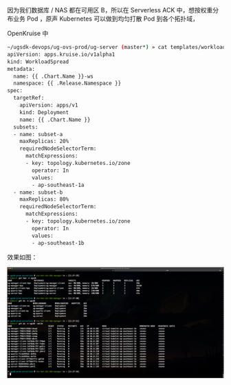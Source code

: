 
因为我们数据库 / NAS 都在可用区 B，所以在 Serverless ACK 中，想按权重分布业务 Pod ，原声 Kubernetes 可以做到均匀打散 Pod 到各个拓扑域，

 OpenKruise 中


```bash
~/ugsdk-devops/ug-ovs-prod/ug-server (master*) » cat templates/workloadspread.yaml                                                                                     wangqihan-020037@Gameale123
apiVersion: apps.kruise.io/v1alpha1
kind: WorkloadSpread
metadata:
  name: {{ .Chart.Name }}-ws
  namespace: {{ .Release.Namespace }}
spec:
  targetRef:
    apiVersion: apps/v1
    kind: Deployment
    name: {{ .Chart.Name }}
  subsets:
  - name: subset-a
    maxReplicas: 20%
    requiredNodeSelectorTerm:
      matchExpressions:
      - key: topology.kubernetes.io/zone
        operator: In
        values:
        - ap-southeast-1a
  - name: subset-b
    maxReplicas: 80%
    requiredNodeSelectorTerm:
      matchExpressions:
      - key: topology.kubernetes.io/zone
        operator: In
        values:
        - ap-southeast-1b
```



效果如图：

![](assets/WorkloadSpread%20按比例分布负载/WorkloadSpread%20按比例分布负载_image_1.png)

